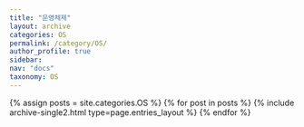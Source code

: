 ```yaml
---
title: "운영체제"
layout: archive
categories: OS
permalink: /category/OS/
author_profile: true
sidebar:
nav: "docs"
taxonomy: OS
---
```


{% assign posts = site.categories.OS %}
{% for post in posts %} {% include archive-single2.html type=page.entries_layout %} {% endfor %}

